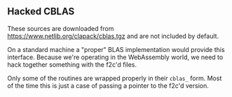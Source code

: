 ## Hacked CBLAS

These sources are downloaded from https://www.netlib.org/clapack/cblas.tgz and are not included by default.

On a standard machine a "proper" BLAS implementation would provide this interface. Because we're operating in the 
WebAssembly world, we need to hack together something with the f2c'd files. 

Only some of the routines are wrapped properly in their `cblas_` form. Most of the time this is just a case of 
passing a pointer to the f2c'd version.


